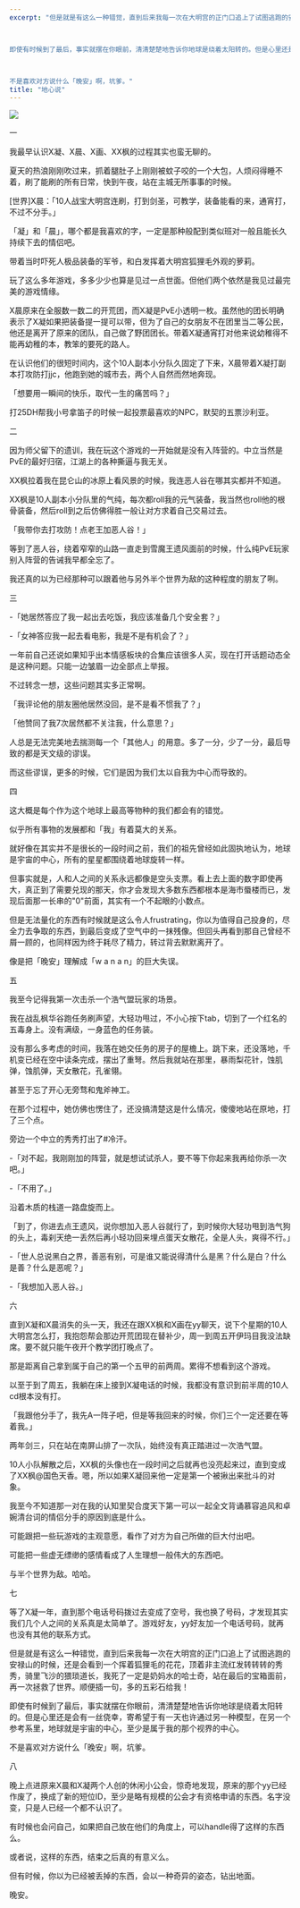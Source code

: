 ```yaml
---
excerpt: "但是就是有这么一种错觉，直到后来我每一次在大明宫的正门口追上了试图逃跑的安禄山的时候，还是会看到一个挥着狐狸毛的花花，顶着非主流红发转转转的秀秀，骑里飞沙的猥琐道长，我死了一定是奶妈水的哈士奇，站在最后的宝箱面前，再一次拯救了世界。顺便插一句，多的五彩石给我！



即使有时候到了最后，事实就摆在你眼前，清清楚楚地告诉你地球是绕着太阳转的。但是心里还是会有一丝侥幸，寄希望于有一天也许通过另一种模型，在另一个参考系里，地球就是宇宙的中心，至少是属于我的那个视界的中心。



不是喜欢对方说什么「晚安」啊，坑爹。"
title: "地心说"
---
```


![](https://cl.ly/oPs8/10387945_757873304233025_2017270053_n)

一

我最早认识X凝、X晨、X画、XX枫的过程其实也蛮无聊的。

夏天的热浪刚刚吹过来，抓着腿肚子上刚刚被蚊子咬的一个大包，人烦闷得睡不着，刷了能刷的所有日常，快到午夜，站在主城无所事事的时候。

[世界]X晨：「10人战宝大明宫连刷，打到剑圣，可教学，装备能看的来，通宵打，不过不分手。」

「凝」和「晨」，哪个都是我喜欢的字，一定是那种般配到类似班对一般且能长久持续下去的情侣吧。

带着当时吓死人极品装备的军爷，和白发挥着大明宫狐狸毛外观的萝莉。

玩了这么多年游戏，多多少少也算是见过一点世面。但他们两个依然是我见过最完美的游戏情缘。

X晨原来在全服数一数二的开荒团，而X凝是PvE小透明一枚。虽然他的团长明确表示了X凝如果把装备提一提可以带，但为了自己的女朋友不在团里当二等公民，他还是离开了原来的团队，自己做了野团团长。带着X凝通宵打对他来说幼稚得不能再幼稚的本，教笨的要死的路人。

在认识他们的很短时间内，这个10人副本小分队久固定了下来，X晨带着X凝打副本打攻防打jjc，他跑到她的城市去，两个人自然而然地奔现。

「想要用一瞬间的快乐，取代一生的痛苦吗？」

打25DH帮我小号拿笛子的时候一起投票最喜欢的NPC，默契的五票沙利亚。

二

因为师父留下的遗训，我在玩这个游戏的一开始就是没有入阵营的。中立当然是PvE的最好归宿，江湖上的各种撕逼与我无关。

XX枫拉着我在昆仑山的冰原上看风景的时候，我连恶人谷在哪其实都并不知道。

XX枫是10人副本小分队里的气纯，每次都roll我的元气装备，我当然也roll他的根骨装备，然后roll到之后仿佛得胜一般让对方求着自己交易过去。

「我带你去打攻防！点老王加恶人谷！」

等到了恶人谷，绕着窄窄的山路一直走到雪魔王遗风面前的时候，什么纯PvE玩家别入阵营的告诫我早都全忘了。

我还真的以为已经那种可以跟着他与另外半个世界为敌的这种程度的朋友了咧。

三

-「她居然答应了我一起出去吃饭，我应该准备几个安全套？」

-「女神答应我一起去看电影，我是不是有机会了？」

一年前自己还说如果知乎出本情感板块的合集应该很多人买，现在打开话题动态全是这种问题。只能一边皱眉一边全部点上举报。

不过转念一想，这些问题其实多正常啊。

「我评论他的朋友圈他居然没回，是不是看不惯我了？」

「他赞同了我7次居然都不关注我，什么意思？」

人总是无法完美地去揣测每一个「其他人」的用意。多了一分，少了一分，最后导致的都是天文级的谬误。

而这些谬误，更多的时候，它们是因为我们太以自我为中心而导致的。

四

这大概是每个作为这个地球上最高等物种的我们都会有的错觉。

似乎所有事物的发展都和「我」有着莫大的关系。

就好像在其实并不是很长的一段时间之前，我们的祖先曾经如此固执地认为，地球是宇宙的中心，所有的星星都围绕着地球旋转一样。

但事实就是，人和人之间的关系永远都像是空头支票。看上去上面的数字即使再大，真正到了需要兑现的那天，你才会发现大多数东西都根本是海市蜃楼而已，发现后面那一长串的"0"前面，其实有一个不起眼的小数点。

但是无法量化的东西有时候就是这么令人frustrating，你以为值得自己投身的，尽全力去争取的东西，到最后变成了空气中的一抹残像。但回头再看到那自己曾经不屑一顾的，也同样因为终于耗尽了精力，转过背去默默离开了。

像是把「晚安」理解成「w a n a n」的巨大失误。

五

我至今记得我第一次击杀一个浩气盟玩家的场景。

我在战乱枫华谷跑任务刷声望，大轻功甩过，不小心按下tab，切到了一个红名的五毒身上。没有满级，一身蓝色的任务装。

没有那么多考虑的时间，我落在她交任务的房子的屋檐上。跳下来，还没落地，千机变已经在空中读条完成，摆出了重弩。然后我就站在那里，暴雨梨花针，蚀肌弹，蚀肌弹，天女散花，孔雀翎。

甚至于忘了开心无旁骛和鬼斧神工。

在那个过程中，她仿佛也愣住了，还没搞清楚这是什么情况，傻傻地站在原地，打了三个点。

旁边一个中立的秀秀打出了#冷汗。

-「对不起，我刚刚加的阵营，就是想试试杀人，要不等下你起来我再给你杀一次吧。」

-「不用了。」

沿着木质的栈道一路盘旋而上。

「到了，你进去点王遗风，说你想加入恶人谷就行了，到时候你大轻功甩到浩气狗的头上，毒刹天绝一丢然后再小轻功回来埋点蛋天女散花，全是人头，爽得不行。」

-「世人总说黑白之界，善恶有别，可是谁又能说得清什么是黑？什么是白？什么是善？什么是恶呢？」

-「我想加入恶人谷。」

六

直到X凝和X晨消失的头一天，我还在跟XX枫和X画在yy聊天，说下个星期的10人大明宫怎么打，我抱怨帮会那边开荒团现在替补少，周一到周五开伊玛目我没法缺席。要不就只能午夜开个教学团打晚点了。

那是距离自己拿到属于自己的第一个五甲的前两周。累得不想看到这个游戏。

以至于到了周五，我躺在床上接到X凝电话的时候，我都没有意识到前半周的10人cd根本没有打。

「我跟他分手了，我先A一阵子吧，但是等我回来的时候，你们三个一定还要在等着我。」

两年剑三，只在站在南屏山排了一次队，始终没有真正踏进过一次浩气盟。

10人小队解散之后，XX枫的头像也在一段时间之后就再也没亮起来过，直到变成了XX枫@国色天香。嗯，所以如果X凝回来他一定是第一个被揪出来批斗的对象。

我至今不知道那一对在我的认知里契合度天下第一可以一起全文背诵慕容追风和卓婉清台词的情侣分手的原因到底是什么。

可能跟把一些玩游戏的主观意愿，看作了对方为自己所做的巨大付出吧。

可能把一些虚无缥缈的感情看成了人生理想一般伟大的东西吧。

与半个世界为敌。哈哈。

七

等了X凝一年，直到那个电话号码拨过去变成了空号，我也换了号码，才发现其实我们几个人之间的关系真是太简单了。游戏好友，yy好友加一个电话号码，就再也没有其他的联系方式。

但是就是有这么一种错觉，直到后来我每一次在大明宫的正门口追上了试图逃跑的安禄山的时候，还是会看到一个挥着狐狸毛的花花，顶着非主流红发转转转的秀秀，骑里飞沙的猥琐道长，我死了一定是奶妈水的哈士奇，站在最后的宝箱面前，再一次拯救了世界。顺便插一句，多的五彩石给我！

即使有时候到了最后，事实就摆在你眼前，清清楚楚地告诉你地球是绕着太阳转的。但是心里还是会有一丝侥幸，寄希望于有一天也许通过另一种模型，在另一个参考系里，地球就是宇宙的中心，至少是属于我的那个视界的中心。

不是喜欢对方说什么「晚安」啊，坑爹。

八

晚上点进原来X晨和X凝两个人创的休闲小公会，惊奇地发现，原来的那个yy已经作废了，换成了新的短位ID，至少是略有规模的公会才有资格申请的东西。名字没变，只是人已经一个都不认识了。

有时候也会问自己，如果把自己放在他们的角度上，可以handle得了这样的东西么。

或者说，这样的东西，结束之后真的有意义么。

但有时候，你以为已经被丢掉的东西，会以一种奇异的姿态，钻出地面。

晚安。